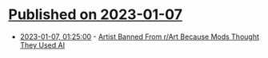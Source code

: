 # [Published on 2023-01-07](index.md)

* [2023-01-07, 01:25:00](https://slashdot.org/story/23/01/06/2217240/artist-banned-from-rart-because-mods-thought-they-used-ai?utm_source=rss1.0mainlinkanon&utm_medium=feed) - [Artist Banned From r/Art Because Mods Thought They Used AI](https://slashdot.org/story/23/01/06/2217240/artist-banned-from-rart-because-mods-thought-they-used-ai?utm_source=rss1.0mainlinkanon&utm_medium=feed)
